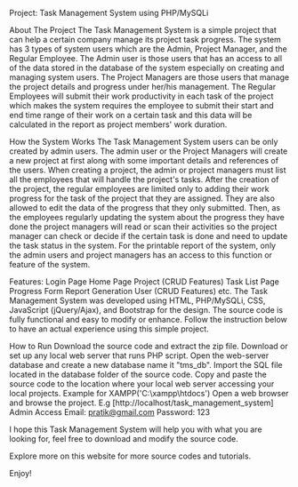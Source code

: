 Project: Task Management System using PHP/MySQLi

About The Project
The Task Management System is a simple project that can help a certain company manage its project task progress. The system has 3 types of system users which are the Admin, Project Manager, and the Regular Employee. The Admin user is those users that has an access to all of the data stored in the database of the system especially on creating and managing system users. The Project Managers are those users that manage the project details and progress under her/his management. The Regular Employees will submit their work productivity in each task of the project which makes the system requires the employee to submit their start and end time range of their work on a certain task and this data will be calculated in the report as project members' work duration.

How the System Works
The Task Management System users can be only created by admin users. The admin user or the Project Managers will create a new project at first along with some important details and references of the users. When creating a project, the admin or project managers must list all the employees that will handle the project's tasks. After the creation of the project, the regular employees are limited only to adding their work progress for the task of the project that they are assigned. They are also allowed to edit the data of the progress that they only submitted. Then, as the employees regularly updating the system about the progress they have done the project managers will read or scan their activities so the project manager can check or decide if the certain task is done and need to update the task status in the system. For the printable report of the system, only the admin users and project managers has an access to this function or feature of the system.

Features:
Login Page
Home Page
Project (CRUD Features)
Task List Page
Progress Form
Report Generation
User (CRUD Features)
etc.
The Task Management System was developed using HTML, PHP/MySQLi, CSS, JavaScript (jQuery/Ajax), and Bootstrap for the design. The source code is fully functional and easy to modify or enhance. Follow the instruction below to have an actual experience using this simple project.

How to Run
Download the source code and extract the zip file.
Download or set up any local web server that runs PHP script.
Open the web-server database and create a new database name it "tms_db".
Import the SQL file located in the database folder of the source code.
Copy and paste the source code to the location where your local web server accessing your local projects. Example for XAMPP('C:\xampp\htdocs')
Open a web browser and browse the project. E.g [http://localhost/task_management_system]
Admin Access
Email: pratik@gmail.com
Password: 123

I hope this Task Management System will help you with what you are looking for, feel free to download and modify the source code.

Explore more on this website for more source codes and tutorials.

Enjoy!